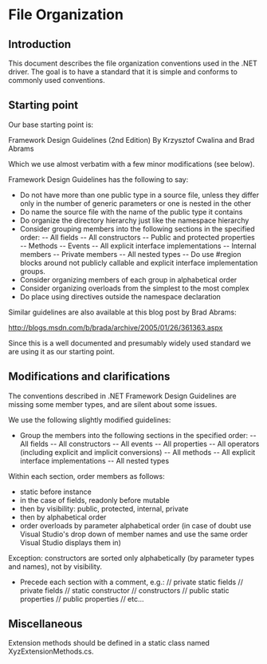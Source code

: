 File Organization
=================

Introduction
------------

This document describes the file organization conventions used in the .NET
driver. The goal is to have a standard that it is simple and conforms to
commonly used conventions.

Starting point
--------------

Our base starting point is:

Framework Design Guidelines (2nd Edition)
By Krzysztof Cwalina and Brad Abrams

Which we use almost verbatim with a few minor modifications (see below).

Framework Design Guidelines has the following to say:

- Do not have more than one public type in a source file, unless they differ
only in the number of generic parameters or one is nested in the other
- Do name the source file with the name of the public type it contains
- Do organize the directory hierarchy just like the namespace hierarchy
- Consider grouping members into the following sections in the specified
order:
-- All fields
-- All constructors
-- Public and protected properties
-- Methods
-- Events
-- All explicit interface implementations
-- Internal members
-- Private members
-- All nested types
-- Do use #region blocks around not publicly callable and explicit
interface implementation groups.
- Consider organizing members of each group in alphabetical order
- Consider organizing overloads from the simplest to the most complex
- Do place using directives outside the namespace declaration

Similar guidelines are also available at this blog post by Brad Abrams:

http://blogs.msdn.com/b/brada/archive/2005/01/26/361363.aspx

Since this is a well documented and presumably widely used standard we
are using it as our starting point.

Modifications and clarifications
--------------------------------

The conventions described in .NET Framework Design Guidelines are missing
some member types, and are silent about some issues.

We use the following slightly modified guidelines:

- Group the members into the following sections in the specified order:
-- All fields
-- All constructors
-- All events
-- All properties
-- All operators (including explicit and implicit conversions)
-- All methods
-- All explicit interface implementations
-- All nested types

Within each section, order members as follows:
- static before instance
- in the case of fields, readonly before mutable
- then by visibility: public, protected, internal, private
- then by alphabetical order
- order overloads by parameter alphabetical order (in case of
doubt use Visual Studio's drop down of member names and use the same 
order Visual Studio displays them in)

Exception: constructors are sorted only alphabetically (by parameter types and names), not by visibility.

- Precede each section with a comment, e.g.:
    // private static fields
	// private fields
	// static constructor
	// constructors
	// public static properties
	// public properties
	// etc...

Miscellaneous
-------------

Extension methods should be defined in a static class named XyzExtensionMethods.cs.
